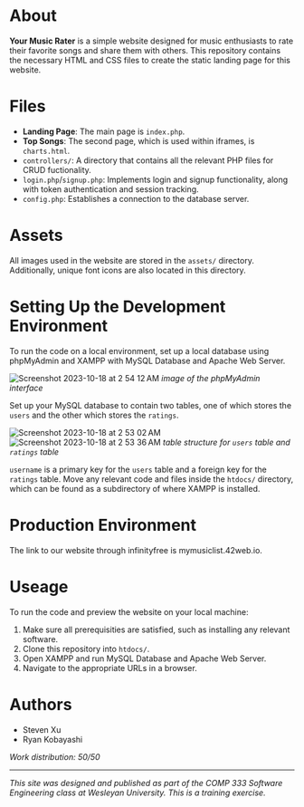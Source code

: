 # About

**Your Music Rater** is a simple website designed for music enthusiasts to rate
their favorite songs and share them with others. This repository contains the
necessary HTML and CSS files to create the static landing page for this website.

# Files
* **Landing Page**: The main page is `index.php`.
* **Top Songs**: The second page, which is used within iframes, is `charts.html`.
* `controllers/`: A directory that contains all the relevant PHP files for CRUD fuctionality.
* `login.php`/`signup.php`: Implements login and signup functionality, along with token authentication and session tracking.
* `config.php`: Establishes a connection to the database server.



# Assets
All images used in the website are stored in the `assets/` directory. Additionally,
unique font icons are also located in this directory.

# Setting Up the Development Environment
To run the code on a local environment, set up a local database using phpMyAdmin and
XAMPP with MySQL Database and Apache Web Server.

![Screenshot 2023-10-18 at 2 54 12 AM](https://github.com/ryan-kobayashi/music-rater/assets/91140371/0affa9bf-ac73-49d3-b6f3-269dc926256b)
*image of the phpMyAdmin interface*

Set up your MySQL database to contain two tables, one of which stores the `users` and the other which stores the `ratings`.

![Screenshot 2023-10-18 at 2 53 02 AM](https://github.com/ryan-kobayashi/music-rater/assets/91140371/82e54910-dc94-47dd-b65c-4e30839f17ca)
![Screenshot 2023-10-18 at 2 53 36 AM](https://github.com/ryan-kobayashi/music-rater/assets/91140371/fc200dd3-3221-4143-ae94-930090c88e8e)
*table structure for `users` table and `ratings` table*

`username` is a primary key for the `users` table and a foreign key for the `ratings` table. Move any relevant code and files inside the `htdocs/` directory, which can be found as a subdirectory of where XAMPP is installed.

# Production Environment
The link to our website through infinityfree is mymusiclist.42web.io.

# Useage
To run the code and preview the website on your local machine:
1. Make sure all prerequisities are satisfied, such as installing any relevant software.
2. Clone this repository into `htdocs/`.
3. Open XAMPP and run MySQL Database and Apache Web Server.
4. Navigate to the appropriate URLs in a browser.


# Authors
* Steven Xu
* Ryan Kobayashi

*Work distribution: 50/50*

---

*This site was designed and published as part of the COMP 333 Software Engineering class at Wesleyan University. This is a training exercise.*

